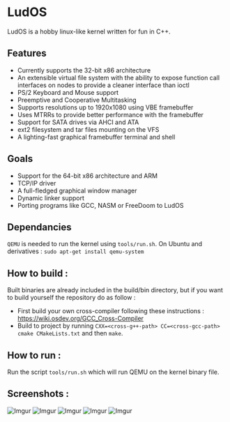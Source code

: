 
# LudOS
LudOS is a hobby linux-like kernel written for fun in C++.

## Features
- Currently supports the 32-bit x86 architecture
- An extensible virtual file system with the ability to expose function call interfaces on nodes to provide a cleaner interface than ioctl
- PS/2 Keyboard and Mouse support
- Preemptive and Cooperative Multitasking
- Supports resolutions up to 1920x1080 using VBE framebuffer
- Uses MTRRs to provide better performance with the framebuffer
- Support for SATA drives via AHCI and ATA
- ext2 filesystem and tar files mounting on the VFS
- A lighting-fast graphical framebuffer terminal and shell

## Goals
- Support for the 64-bit x86 architecture and ARM
- TCP/IP driver
- A full-fledged graphical window manager
- Dynamic linker support
- Porting programs like GCC, NASM or FreeDoom to LudOS

## Dependancies
`QEMU` is needed to run the kernel using `tools/run.sh`.
On Ubuntu and derivatives : `sudo apt-get install qemu-system`

## How to build :
Built binaries are already included in the build/bin directory, but if you want to build yourself the repository do as follow :

- First build your own cross-compiler following these instructions : https://wiki.osdev.org/GCC_Cross-Compiler
- Build to project by running `CXX=<cross-g++-path> CC=<cross-gcc-path> cmake CMakeLists.txt` and then `make`.

## How to run :
Run the script `tools/run.sh` which will run QEMU on the kernel binary file.

## Screenshots :


![Imgur](https://i.imgur.com/QgkMo0l.png)
![Imgur](https://i.imgur.com/bhkklbx.png)
![Imgur](https://i.imgur.com/jxmEKjQ.png)
![Imgur](https://cdn.discordapp.com/attachments/398232429246152704/405785414264422410/Capture_du_2018-01-24_19-03-05.png)
![Imgur](https://i.imgur.com/7AWLds2.png)

